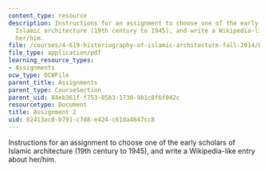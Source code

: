 ```yaml
---
content_type: resource
description: Instructions for an assignment to choose one of the early scholars of
  Islamic architecture (19th century to 1945), and write a Wikipedia-like entry about
  her/him.
file: /courses/4-619-historiography-of-islamic-architecture-fall-2014/82413ac0b791c7d8e424c61da4847cc8_MIT4_619F14_assignment2.pdf
file_type: application/pdf
learning_resource_types:
- Assignments
ocw_type: OCWFile
parent_title: Assignments
parent_type: CourseSection
parent_uid: 84eb361f-f753-85b3-1730-9b1c8f6f042c
resourcetype: Document
title: Assignment 2
uid: 82413ac0-b791-c7d8-e424-c61da4847cc8
---
```

Instructions for an assignment to choose one of the early scholars of Islamic architecture (19th century to 1945), and write a Wikipedia-like entry about her/him.

